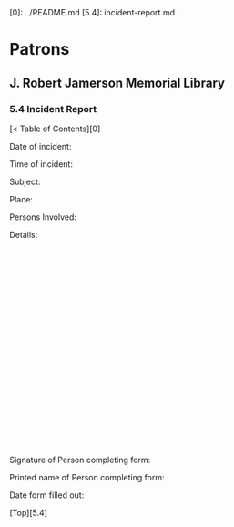 <head>
	<link rel="stylesheet" type="text/css" href="../main.css">
</head>
[0]: ../README.md
[5.4]: incident-report.md

# Patrons
## J. Robert Jamerson Memorial Library
### 5.4 Incident Report
[< Table of Contents][0]

Date of incident:

Time of incident:

Subject:

Place:

Persons Involved:

Details:
```


























```
Signature of Person completing form:

Printed name of Person completing form:

Date form filled out:
	
[Top][5.4]